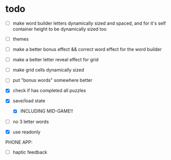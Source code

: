 # todo
- [ ] make word builder letters dynamically sized and spaced, and for it's self container height to be dynamically sized too
- [ ] themes
- [ ] make a better bonus effect && correct word effect for the word builder
- [ ] make a better letter reveal effect for grid
- [ ] make grid cells dynamically sized
- [ ] put "bonus words" somewhere better 
- [x] check if has completed all puzzles
- [x] save/load state
  - [x] INCLUDING MID-GAME!!
- [ ] no 3 letter words
- [x] use readonly


PHONE APP:
- [ ] haptic feedback